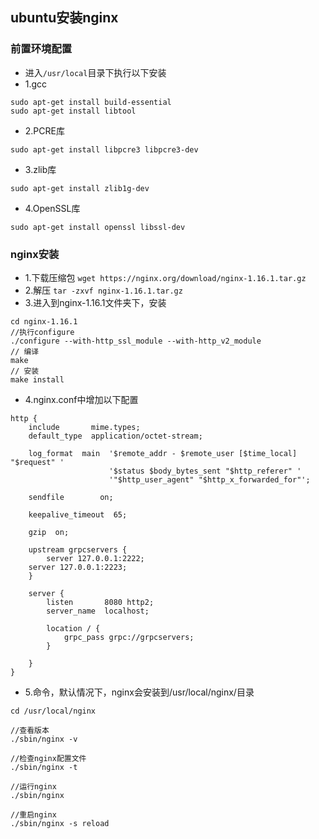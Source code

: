 ## ubuntu安装nginx
### 前置环境配置
* 进入`/usr/local`目录下执行以下安装
* 1.gcc
```
sudo apt-get install build-essential
sudo apt-get install libtool
```
* 2.PCRE库
```
sudo apt-get install libpcre3 libpcre3-dev
```
* 3.zlib库
```
sudo apt-get install zlib1g-dev
```
* 4.OpenSSL库
```
sudo apt-get install openssl libssl-dev
```

### nginx安装
* 1.下载压缩包
`wget https://nginx.org/download/nginx-1.16.1.tar.gz`
* 2.解压
`tar -zxvf nginx-1.16.1.tar.gz`
* 3.进入到nginx-1.16.1文件夹下，安装
```
cd nginx-1.16.1
//执行configure
./configure --with-http_ssl_module --with-http_v2_module
// 编译
make
// 安装
make install
```
*  4.nginx.conf中增加以下配置
```
http {
    include       mime.types;
    default_type  application/octet-stream;

    log_format  main  '$remote_addr - $remote_user [$time_local] "$request" '
                      '$status $body_bytes_sent "$http_referer" '
                      '"$http_user_agent" "$http_x_forwarded_for"';

    sendfile        on;

    keepalive_timeout  65;

    gzip  on;

    upstream grpcservers {
        server 127.0.0.1:2222;
   	server 127.0.0.1:2223;
    }

    server {
        listen       8080 http2;
        server_name  localhost;

        location / {
            grpc_pass grpc://grpcservers;
        }

    }
}

```
* 5.命令，默认情况下，nginx会安装到/usr/local/nginx/目录
```
cd /usr/local/nginx

//查看版本
./sbin/nginx -v

//检查nginx配置文件
./sbin/nginx -t

//运行nginx
./sbin/nginx

//重启nginx
./sbin/nginx -s reload
```